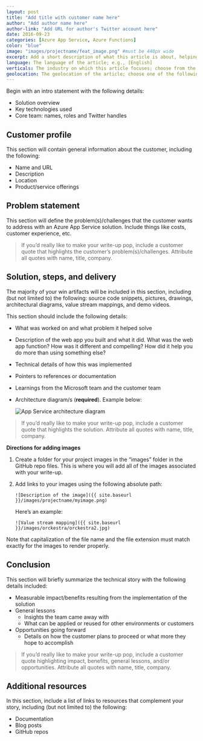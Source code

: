 ```yaml
---
layout: post
title: "Add title with customer name here"
author: "Add author name here"
author-link: "Add URL for author's Twitter account here"
date: 2016-09-23
categories: [Azure App Service, Azure Functions]
color: "blue"
image: "images/projectname/feat_image.png" #must be 440px wide
excerpt: Add a short description of what this article is about, helping fellow developers understand why they would want to read it. What value will they get out of reading it? Focus on the problem or technologies and let that be the guiding light.
language: The language of the article; e.g., [English]
verticals: The industry on which this article focuses; choose from the following: ["Agriculture, Forestry & Fishing"], [Banking & Capital Markets], [Discrete Manufacturing], [Education], [Entertainment], [Facility Management], [Government], [Health], [Hospitality & Travel], [Insurance], [Logistics], [Media & Cable], [Nonprofit], [Power & Utilities], [Process Mfg & Resources], [Professional Services], [Public Safety], [Retail & Consumer Goods], [Security], [Telecommunications]
geolocation: The geolocation of the article; choose one of the following: [Africa], [Asia], [Central America and the Caribbean], [Europe], [Middle East], [North America], [Oceania], [South America]
---
```


Begin with an intro statement with the following details:

- Solution overview 
- Key technologies used 
- Core team: names, roles and Twitter handles 
 
## Customer profile ##

This section will contain general information about the customer, including the following:

- Name and URL
- Description
- Location
- Product/service offerings
 
## Problem statement ##

This section will define the problem(s)/challenges that the customer wants to address with an Azure App Service solution. Include things like costs, customer experience, etc.
 
>If you’d really like to make your write-up pop, include a customer quote that highlights the customer’s problem(s)/challenges. Attribute all quotes with name, title, company.

## Solution, steps, and delivery ##

The majority of your win artifacts will be included in this section, including (but not limited to) the following: source code snippets, pictures, drawings, architectural diagrams, value stream mappings, and demo videos.

This section should include the following details:

- What was worked on and what problem it helped solve 
- Description of the web app you built and what it did. What was the web app function? How was it different and compelling? How did it help you do more than using something else?
- Technical details of how this was implemented
- Pointers to references or documentation 
- Learnings from the Microsoft team and the customer team
- Architecture diagram/s (**required**). Example below:

  ![App Service architecture diagram](/images/templates/appservicearchitecture.png)

>If you’d really like to make your write-up pop, include a customer quote that highlights the solution. Attribute all quotes with name, title, company.

**Directions for adding images**

1. Create a folder for your project images in the “images” folder in the GitHub repo files. This is where you will add all of the images associated with your write-up. 
2. Add links to your images using the following absolute path:

   `![Description of the image]({{ site.baseurl }}/images/projectname/myimage.png)`

   Here’s an example: 

   `![Value stream mapping]({{ site.baseurl }}/images/orckestra/orckestra2.jpg)`

Note that capitalization of the file name and the file extension must match exactly for the images to render properly.
 
## Conclusion ##

This section will briefly summarize the technical story with the following details included:

- Measurable impact/benefits resulting from the implementation of the solution
- General lessons
  - Insights the team came away with
  - What can be applied or reused for other environments or customers
- Opportunities going forward
  - Details on how the customer plans to proceed or what more they hope to accomplish

>If you’d really like to make your write-up pop, include a customer quote highlighting impact, benefits, general lessons, and/or opportunities. Attribute all quotes with name, title, company.

## Additional resources ##

In this section, include a list of links to resources that complement your story, including (but not limited to) the following:

- Documentation
- Blog posts
- GitHub repos

